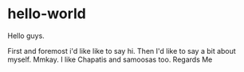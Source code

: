 # hello-world

Hello guys.

First and foremost i'd like like to say hi. Then I'd like to say a bit about myself. Mmkay.
I like Chapatis and samoosas too.
Regards 
Me
